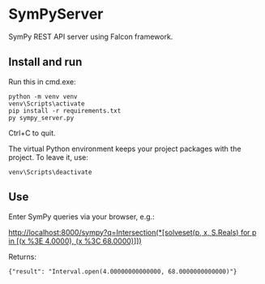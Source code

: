 # SymPyServer

SymPy REST API server using Falcon framework.

## Install and run

Run this in cmd.exe:

	python -m venv venv
	venv\Scripts\activate
	pip install -r requirements.txt
	py sympy_server.py

Ctrl+C to quit.

The virtual Python environment keeps your project packages with the project. To leave it, use:

	venv\Scripts\deactivate

## Use

Enter SymPy queries via your browser, e.g.:

[http://localhost:8000/sympy?q=Intersection(*[solveset(p, x, S.Reals) for p in [(x %3E 4.0000), (x %3C 68.0000)]])](http://localhost:8000/sympy?q=Intersection(*[solveset(p,%20x,%20S.Reals)%20for%20p%20in%20[(x%20%3E%204.0000),%20(x%20%3C%2068.0000)]]))

Returns:

	{"result": "Interval.open(4.00000000000000, 68.0000000000000)"}

